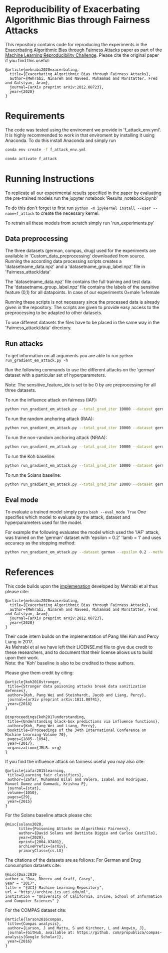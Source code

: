 # Reproducibility of Exacerbating Algorithmic Bias through Fairness Attacks
This repository contains code for reproducing the experiments in the [Exacerbating Algorithmic Bias through Fairness Attacks](https://arxiv.org/pdf/2012.08723.pdf) paper as part of the [Machine Learning Reproducibility Challenge](https://paperswithcode.com/rc2021).
Please cite the original paper if you find this useful:
```
@article{mehrabi2020exacerbating,
  title={Exacerbating Algorithmic Bias through Fairness Attacks},
  author={Mehrabi, Ninareh and Naveed, Muhammad and Morstatter, Fred and Galstyan, Aram},
  journal={arXiv preprint arXiv:2012.08723},
  year={2020}
}
```


# Requirements
The code was tested using the enviroment we provide in 'f_attack_env.yml'.
It is highly recommended to work in that enviroment by installing it using Anaconda.
To do this install Anaconda and simply run

```bash
conda env create -f f_attack_env.yml
```

```bash
conda activate f_attack
```

# Running Instructions

To replicate all our experimental results specified in the paper by evaluating the pre-trained models run the jupyter notebook 'Results_notebook.ipynb'

To do this don't forget to first run ```python -m ipykernel install --user --name=f_attack``` to create the necessary kernel.

To retrain all these models from scratch simply run 'run_experiments.py'

## Data preprocessing

The three datasets (german, compas, drug) used for the experiments are available in 'Custom_data_preprocessing' downloaded from source.
Running the according data processing scripts creates a 'datasetname_data.npz' and a 'datasetname_group_label.npz' file in 'Fairness_attack/data'

The 'datasetname_data.npz' file contains the full training and test data. <br/>
The 'datasetname_group_label.npz' file contains the labels of the sensitive feature (0,1) for all datapoints. In case of our experiments 0=male 1=female

Running these scripts is not necessary since the processed data is already given in the repository.
The scripts are given to provide easy access to the preprocessing to be adapted to other datasets.

To use different datasets the files have to be placed in the same way in the 'Fairness_attack/data' directory.

## Run attacks

To get information on all arguments you are able to run ```python run_gradient_em_attack.py -h ```

Run the following commands to use the different attacks on the 'german' dataset with a particular set of hyperparameters.

Note: The sensitive_feature_idx is set to be 0 by are preprocessing for all three datasets.

To run the influence attack on fairness (IAF):
```bash
python run_gradient_em_attack.py --total_grad_iter 10000 --dataset german --epsilon 0.5 --lamb 1 --method IAF --sensitive_feature_idx 0 --stopping_method Accuracy
```

To run the random anchoring attack (RAA):
```bash
python run_gradient_em_attack.py --total_grad_iter 10000 --dataset german --epsilon 0.5 --method RAA --sensitive_feature_idx 0 --stopping_method Accuracy
```

To run the non-random anchoring attack (NRAA):
```bash
python run_gradient_em_attack.py --total_grad_iter 10000 --dataset german --epsilon 0.5 --method NRAA --sensitive_feature_idx 0 --stopping_method Accuracy
```

To run the Koh baseline:
```bash
python run_gradient_em_attack.py --total_grad_iter 10000 --dataset german --epsilon 0.5 --method Koh --sensitive_feature_idx 0 --stopping_method Accuracy
```

To run the Solans baseline:
```bash
python run_gradient_em_attack.py --total_grad_iter 10000 --dataset german --epsilon 0.5 --method Solans --sensitive_feature_idx 0 --stopping_method Accuracy
```

## Eval mode

To evaluate a trained model simply pass ```bash --eval_mode True```
One specifies which model to evaluate by the attack, dataset and hyperparameters used for the model.

For example the following evaluates the model which used the 'IAF' attack, was trained on the 'german' dataset with 'epsilon = 0.2' 'lamb = 1' and uses accuracy as the stopping method:

```bash
python run_gradient_em_attack.py --dataset german --epsilon 0.2 --method IAF --sensitive_feature_idx 0 --lamb 1 --stopping_method Accuracy
```



# References

This code builds upon the [implemenation](https://github.com/Ninarehm/attack) developed by Mehrabi et al thus please cite:

```
@article{mehrabi2020exacerbating,
  title={Exacerbating Algorithmic Bias through Fairness Attacks},
  author={Mehrabi, Ninareh and Naveed, Muhammad and Morstatter, Fred and Galstyan, Aram},
  journal={arXiv preprint arXiv:2012.08723},
  year={2020}
}
```


Their code intern builds on the implementation of Pang Wei Koh and Percy Liang in 2017. <br/>
As Mehrabi et al we have left their LICENSE.md file to give due credit to these researchers, and to document that their license allows us to build upon their work. <br/>
Note: the 'Koh' baseline is also to be credited to these authors.

Please give them credit by citing:

 ```
@article{koh2018stronger,
  title={Stronger data poisoning attacks break data sanitization defenses},
  author={Koh, Pang Wei and Steinhardt, Jacob and Liang, Percy},
  journal={arXiv preprint arXiv:1811.00741},
  year={2018}
}
 ```
 ```
@inproceedings{koh2017understanding,
  title={Understanding black-box predictions via influence functions},
  author={Koh, Pang Wei and Liang, Percy},
  booktitle={Proceedings of the 34th International Conference on Machine Learning-Volume 70},
  pages={1885--1894},
  year={2017},
  organization={JMLR. org}
}
 ```

If you find the influence attack on fairness useful you may also cite:
 ```
@article{zafar2015learning,
  title={Learning fair classifiers},
  author={Zafar, Muhammad Bilal and Valera, Isabel and Rodriguez, Manuel Gomez and Gummadi, Krishna P},
  journal={stat},
  volume={1050},
  pages={29},
  year={2015}
}
 ```

For the Solans baseline attack please cite:
```
@misc{solans2020,
      title={Poisoning Attacks on Algorithmic Fairness},
      author={David Solans and Battista Biggio and Carlos Castillo},
      year={2020},
      eprint={2004.07401},
      archivePrefix={arXiv},
      primaryClass={cs.LG}
 ```

The citations of the datasets are as follows:
  For German and Drug consumption datasets cite:
 ```
@misc{Dua:2019 ,
author = "Dua, Dheeru and Graff, Casey",
year = "2017",
title = "{UCI} Machine Learning Repository",
url = "http://archive.ics.uci.edu/ml",
institution = "University of California, Irvine, School of Information and Computer Sciences" }
 ```
 For the COMPAS dataset cite:
 ```
@article{larson2016compas,
  title={Compas analysis},
  author={Larson, J and Mattu, S and Kirchner, L and Angwin, J},
  journal={GitHub, available at: https://github. com/propublica/compas-analysis[Google Scholar]},
  year={2016}
}